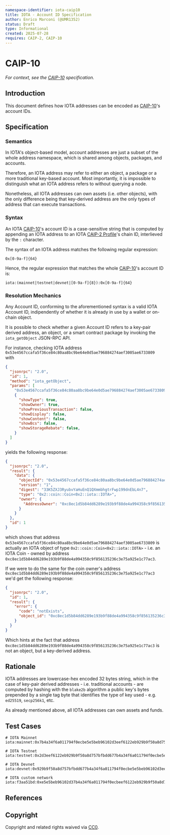 ```yaml
---
namespace-identifier: iota-caip10
title: IOTA - Account ID Specification
author: Enrico Marconi (@UMR1352)
status: Draft
type: Informational
created: 2025-07-28
requires: CAIP-2, CAIP-10
---
```


<!--You can leave these HTML comments in your merged CAIP and delete the 
 visible duplicate text guides, they will not appear and may be helpful to 
 refer to if you edit it again. This is the suggested template for new CAIPs.
 Note that an CAIP number will be assigned by an editor. When opening a pull
 request to submit your EIP, please use an abbreviated title in the 
 filename, `caipX.md`, all lowercase, no `-` between the CAIP and its 
 number.-->

# CAIP-10

*For context, see the [CAIP-10] specification.*

## Introduction 

This document defines how IOTA addresses can be encoded as [CAIP-10]'s account IDs.

## Specification

### Semantics

<!-- Explain (and refer to/add links in the `## References` section) any inputs 
or namespace-specific constructs needed to generate or interpret the valid 
possible values of a CAIP-10 in this namespace. Assume your reader has already
read the CAIP-2 profile and understands how to form a valid CAIP-2 segment. -->

In IOTA's object-based model, account addresses are just a subset of the whole
address namespace, which is shared among objects, packages, and accounts.

Therefore, an IOTA address may refer to either an object, a package or a more
traditional key-based account. Most importantly, it is impossible to distinguish
what an IOTA address refers to without querying a node.

Nonetheless, all IOTA addresses can own assets (i.e. other objects), with the
only difference being that key-derived address are the only types of address that
can execute transactions.

### Syntax

<!-- Explain the actual algorithm or transformation needed to transform inputs 
(sometimes just a native address, other times additional context is needed) into
a conformant and unique CAIP-10 deterministically.  Consider including a regular 
expression for validation as well, as some consumers or toolmakers may want to
support this CAIP-10 scheme without a deep understanding of any specifications, 
devdocs, or improvement proposals on which this specification depends. If there 
are canonicalization guarantees, checksums, or other assumptions in the native
format,  explain how they exist (or can be made to exist) in the CAIP-10 
equivalent as well. -->

An IOTA [CAIP-10]'s account ID is a case-sensitive string that is computed by appending
an IOTA address to an IOTA [CAIP-2 Profile]'s chain ID, interlieved by the `:` character.

The syntax of an IOTA address matches the following regular expression:

```
0x[0-9a-f]{64}
```

Hence, the regular expression that matches the whole [CAIP-10]'s account ID is:

```
iota:(mainnet|testnet|devnet|[0-9a-f]{8}):0x[0-9a-f]{64}
```

### Resolution Mechanics

<!-- Many blockchain systems allow for transactions, asset-states, etc. to be
validated against the chain they are targeting or depending to to avoid replay
attacks or other unintended outcomes. This is often done by an API or RPC call
to a node to validate the targetted chain or network. Include a sample
request/response and add the relevant documentation to the `## References`
section below if possible, as well as an explanation of any steps needed to
validate the results, calculate checksums, persist session metadata or nonces,
 etc. -->

Any Account ID, conforming to the aforementioned syntax is a valid IOTA Account ID,
indipendently of whether it is already in use by a wallet or on-chain object.

It is possible to check whether a given Account ID refers to a key-pair derived address,
an object, or a smart contract package by invoking the `iota_getObject` JSON-RPC API.

For instance, checking IOTA address `0x53e4567ccafa5f36ce84c80aa8bc9be64e0d5ae796884274aef3005ae6733809` with

```json 
{
  "jsonrpc": "2.0",
  "id": 1,
  "method": "iota_getObject",
  "params": [
    "0x53e4567ccafa5f36ce84c80aa8bc9be64e0d5ae796884274aef3005ae6733809",
    {
      "showType": true,
      "showOwner": true,
      "showPreviousTransaction": false,
      "showDisplay": false,
      "showContent": false,
      "showBcs": false,
      "showStorageRebate": false,
    }
  ]
}
```

yields the following response:

```json
{
  "jsonrpc": "2.0",
  "result": {
    "data": {
      "objectId": "0x53e4567ccafa5f36ce84c80aa8bc9be64e0d5ae796884274aef3005ae6733809",
      "version": "1",
      "digest": "33K5ZXJ3RyubvYaHuEnQ1QXmmbhgtrFwp199dnEbL4n7",
      "type": "0x2::coin::Coin<0x2::iota::IOTA>",
      "owner": {
        "AddressOwner": "0xc8ec1d5b84dd6289e193b9f88de4a994358c9f856135236c3e75a925e1c77ac3"
      }
    }
  },
  "id": 1
}
```

which shows that address `0x53e4567ccafa5f36ce84c80aa8bc9be64e0d5ae796884274aef3005ae6733809` is actually
an IOTA object of type `0x2::coin::Coin<0x2::iota::IOTA>` - i.e. an IOTA Coin - owned by address
`0xc8ec1d5b84dd6289e193b9f88de4a994358c9f856135236c3e75a925e1c77ac3`.

If we were to do the same for the coin owner's address
`0xc8ec1d5b84dd6289e193b9f88de4a994358c9f856135236c3e75a925e1c77ac3` we'd get the following response:

```json
{
  "jsonrpc": "2.0",
  "id": 1,
  "result": {
    "error": {
      "code": "notExists",
      "object_id": "0xc8ec1d5b84dd6289e193b9f88de4a994358c9f856135236c3e75a925e1c77ac3"
    }
  }
}
```

Which hints at the fact that address `0xc8ec1d5b84dd6289e193b9f88de4a994358c9f856135236c3e75a925e1c77ac3` is not
an object, but a key-derived address.

## Rationale

<!-- Explain here how the mapping or translation between native identifiers and
CAIP-10 identifiers was arrived at, history and pre-history, etc.-->

IOTA addresses are lowercase-hex encoded 32 bytes string, which in the case of key-pair derived addresses - i.e.
traditional accounts - are computed by hashing with the `blake2b` algorithm a public key's bytes prepended by a
single tag byte that identifies the type of key used - e.g. `ed25519`, `secp256k1`, etc.

As already mentioned above, all IOTA addresses can own assets and funds.

## Test Cases

<!-- A list of manually-composed and validated examples is the **most important**
section, and by far the most read! be sure to check often that this stays in sync
with any changes or additions in the preceding sections. -->

```
# IOTA Mainnet
iota:mainnet:0x7b4a34f6a011794f0ecbe5e5beb96102d3eef6122eb929b9f50a8d757bfbdd67

# IOTA Testnet
iota:testnet:0x2d3eef6122eb929b9f50a8d757bfbdd677b4a34f6a011794f0ecbe5e5beb9610

# IOTA Devnet
iota:devnet:0x929b9f50a8d757bfbdd677b4a34f6a011794f0ecbe5e5beb96102d3eef6122eb

# IOTA custom network
iota:f3aa51bd:0xe5e5beb96102d37b4a34f6a011794f0ecbeef6122eb929b9f50a8d757bfbdd67
```

## References

<!-- Links to external resources that help understanding the namespace or the
specification/applied-CAIP better in this context. This can also include links
to existing implementations.

The preferred format, for browser-rendering and long-term maintenance, is a
bulletted list of [Name][] links (rather than classical [Name](referent) links),
followed by ` - ` and a summary or explanation of the content.  In a separate
section below, add the name-referent pairs in the `[Name]: https://{referent} `
format-- this will be invisible in any Github-flavored Markdown rendering
(including jekyll/github pages, aka github.io, but also docusaurus and many
dev-docs rendering engines). -->

[CAIP-2 Profile]: ./caip2.md
[CAIP-2]: https://chainagnostic.org/CAIPs/caip-2
[CAIP-10]: https://chainagnostic.org/CAIPs/caip-10
[IOTA Docs]: https://docs.iota.org
[IOTA RPC API]: https://docs.iota.org/iota-api-ref
[IOTA Object Model]: https://docs.iota.org/developer/iota-101/objects/object-model

## Copyright

Copyright and related rights waived via [CC0](https://creativecommons.org/publicdomain/zero/1.0/).
